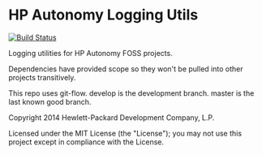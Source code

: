 # HP Autonomy Logging Utils

[![Build Status](https://travis-ci.org/hpautonomy/logging.svg?branch=master)](https://travis-ci.org/hpautonomy/logging)

Logging utilities for HP Autonomy FOSS projects.

Dependencies have provided scope so they won't be pulled into other projects transitively.

This repo uses git-flow. develop is the development branch. master is the last known good branch.

Copyright 2014 Hewlett-Packard Development Company, L.P.

Licensed under the MIT License (the "License"); you may not use this project except in compliance with the License.
